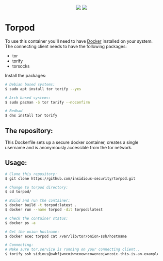 <p align="center">
  <img src="https://img.shields.io/github/last-commit/insidious-security/easyssh.svg?style=for-the-badge">
  <img src="https://img.shields.io/github/license/insidious-security/easyssh?style=for-the-badge">
</p>

# Torpod
To use this container you'll need to have [Docker](https://www.docker.com/) installed on your system. The connecting client needs to have the following packages:
- tor
- torify
- torsocks

Install the packages:
```bash
# Debian based systems:
$ sudo apt install tor torify --yes

# Arch based systems:
$ sudo pacman -S tor torify --noconfirm

# Redhad
$ dns install tor torify
```

## The repository:
This Dockerfile sets up a secure docker container, creates a single username and is anonymously accessible from the tor network.

## Usage:
```bash
# Clone this repository:
$ git clone https://github.com/insidious-security/torpod.git

# Change to torpod directory:
$ cd torpod/

# Build and run the container:
$ docker build -t torpod:latest .
$ docker run --name torpod -dit torpod:latest

# Check the container status:
$ docker ps -a

# Get the onion hostname:
$ docker exec torpod cat /var/lib/tor/onion-ssh/hostname

# Connecting:    
# Make sure tor.service is running on your connecting client..    
$ torify ssh sidious@owhfjwncoiwncoewncowencojwncoic.this.is.an.example.address.onion
```
